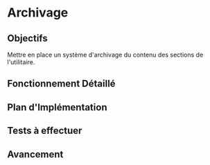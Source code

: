 # Archivage

## Objectifs
Mettre en place un système d'archivage du contenu des sections de l'utilitaire.

## Fonctionnement Détaillé

## Plan d'Implémentation

## Tests à effectuer

## Avancement
